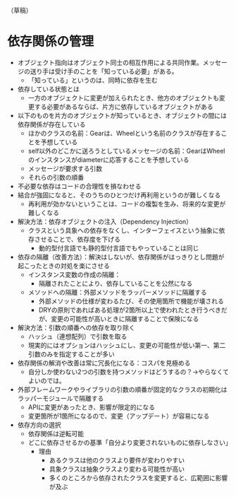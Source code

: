 （草稿）

# 依存関係の管理
- オブジェクト指向はオブジェクト同士の相互作用による共同作業。メッセージの送り手は受け手のことを「知っている必要」がある。
    - 「知っている」というのは、同時に依存を生む
- 依存している状態とは
    - 一方のオブジェクトに変更が加えられたとき、他方のオブジェクトも変更する必要があるならば、片方に依存しているオブジェクトがある
- 以下のものを片方のオブジェクトが知っているとき、オブジェクトの間には依存関係が存在している
    - ほかのクラスの名前：Gearは、Wheelという名前のクラスが存在することを予想している
    - self以外のどこかに送ろうとしているメッセージの名前：GearはWheelのインスタンスがdiameterに応答することを予想している
    - メッセージが要求する引数
    - それらの引数の順番
- 不必要な依存はコードの合理性を損なわせる
- 結合が強固になると、そのうちのひとつだけ再利用というのが難しくなる
    - 再利用が効かないということは、コードの複製を生み、将来的な変更が難しくなる
- 解決方法：依存オブジェクトの注入（Dependency Injection）
    - クラスという具象への依存をなくし、インターフェイスという抽象に依存させることで、依存度を下げる
        - 動的型付言語でも静的型付言語でもやっていることは同じ
- 依存の隔離（改善方法）：解決はしないが、依存関係がはっきりとし問題が起こったときの対処を楽にさせる
    - インスタンス変数の作成の隔離：
        - 隔離されたことにより、依存していることを公然になる
    - メソッドへの隔離：外部メソッドをラッパーメソッドに隔離する
        - 外部メソッドの仕様が変わるたび、その使用箇所で機能が壊される
        - DRYの原則であればある処理が2箇所以上で使われたとき行うべきだが、変更の可能性が高いときに隔離することで保険になる
- 解決方法：引数の順番への依存を取り除く
    - ハッシュ（連想配列）で引数を取る
    - 現実的にはオプションはハッシュにし、変更の可能性が低い第一、第二引数のみを指定することが多い
- 依存関係の解消や改善は常に冗長化になる：コスパを見極める
    - 自分しか使わない2つの引数を持つメソッドはどうするの？→やらなくてよいのでは。
- 外部フレームワークやライブラリの引数の順番が固定的なクラスの初期化はラッパーモジュールで隔離する
    - APIに変更があったとき、影響が限定的になる
    - 変更箇所が1箇所になるので、変更（アップデート）が容易になる
- 依存方向の選択
    - 依存関係は逆転可能
    - どこに依存させるかの基準「自分より変更されないものに依存しなさい」
        - 理由
            - あるクラスは他のクラスより要件が変わりやすい
            - 具象クラスは抽象クラスより変わる可能性が高い
            - 多くのところから依存されたクラスを変更すると、広範囲に影響が及ぶ
